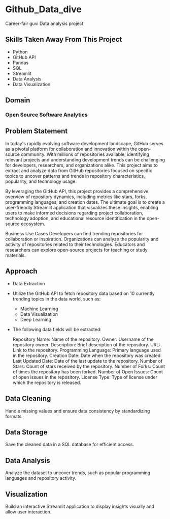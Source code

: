 # Github_Data_dive
 Career-fair guvi Data analysis project


## Skills Taken Away From This Project
* Python
* GitHub API
* Pandas
* SQL
* Streamlit
* Data Analysis
* Data Visualization
## Domain
### Open Source Software Analytics

## Problem Statement
In today's rapidly evolving software development landscape, GitHub serves as a pivotal platform for collaboration and innovation within the open-source community. With millions of repositories available, identifying relevant projects and understanding development trends can be challenging for developers, researchers, and organizations alike. This project aims to extract and analyze data from GitHub repositories focused on specific topics to uncover patterns and trends in repository characteristics, popularity, and technology usage.

By leveraging the GitHub API, this project provides a comprehensive overview of repository dynamics, including metrics like stars, forks, programming languages, and creation dates. The ultimate goal is to create a user-friendly Streamlit application that visualizes these insights, enabling users to make informed decisions regarding project collaboration, technology adoption, and educational resource identification in the open-source ecosystem.

Business Use Cases
Developers can find trending repositories for collaboration or inspiration.
Organizations can analyze the popularity and activity of repositories related to their technologies.
Educators and researchers can explore open-source projects for teaching or study materials.

## Approach
* Data Extraction
* Utilize the GitHub API to fetch repository data based on 10 currently trending topics in the data world, such as:

  * Machine Learning
  * Data Visualization
  * Deep Learning


* The following data fields will be extracted:

    Repository Name: Name of the repository.
    Owner: Username of the repository owner.
    Description: Brief description of the repository.
    URL: Link to the repository.
    Programming Language: Primary language used in the repository.
    Creation Date: Date when the repository was created.
    Last Updated Date: Date of the last update to the repository.
    Number of Stars: Count of stars received by the repository.
    Number of Forks: Count of times the repository has been forked.
    Number of Open Issues: Count of open issues in the repository.
    License Type: Type of license under which the repository is released.

## Data Cleaning
Handle missing values and ensure data consistency by standardizing formats.

## Data Storage
Save the cleaned data in a SQL database for efficient access.

## Data Analysis
Analyze the dataset to uncover trends, such as popular programming languages and repository activity.

## Visualization
Build an interactive Streamlit application to display insights visually and allow user interaction.
